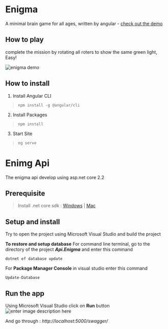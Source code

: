 # Enigma
A minimal brain game for all ages, written by angular - [check out the demo](http://enigma.apphb.com/)

## How to play
complete the mission by rotating all roters to show the same green light, Easy!


![enigma demo](https://sv1.picz.in.th/images/2019/10/09/cCk0aq.gif)

## How to install

1) Install Angular CLI  
> `npm install -g @angular/cli`

2) Install Packages
> `npm install`

3) Start Site
> `ng serve`

# Enimg Api

The enigma api develop using asp.net core 2.2

## Prerequisite

> Install .net core sdk : [Windows](https://dotnet.microsoft.com/download/visual-studio-sdks) | [Mac](https://dotnet.microsoft.com/download/dotnet-core/2.2)

## Setup and install
Try to open the project using Microsoft Visual Studio and build the project

**To restore and setup database**
For command line terminal, go to the directory of the project ***Api.Enigma*** and enter this command

    dotnet ef database update
For **Package Manager Console** in visual studio enter this command

    Update-Database

## Run the app
Using Microsoft Visual Studio click on **Run** button
![enter image description here](https://sv1.picz.in.th/images/2019/10/21/cMQFhQ.gif)

And go through : *http://localhost:5000/swagger/*
